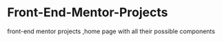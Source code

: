 # Front-End-Mentor-Projects
front-end mentor projects ,home page  with all their possible components
